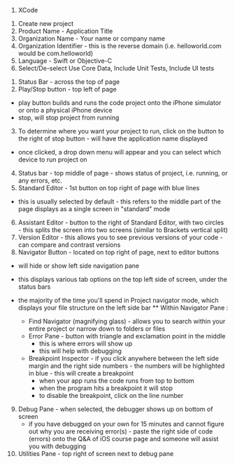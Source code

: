 <!-- Tools Needed for iOS App Creation  --> 
1. XCode 

<!-- XCode Interface: Starting Application -->

1. Create new project 
2. Product Name - Application Title
3. Organization Name - Your name or company name
4. Organization Identifier - this is the reverse domain (i.e. helloworld.com would be com.helloworld)
5. Language - Swift or Objective-C
6. Select/De-select Use Core Data, Include Unit Tests, Include UI tests 

<!-- XCode Interface: Inside Application --> 

1. Status Bar - across the top of page
2. Play/Stop button - top left of page 
  - play button builds and runs the code project onto the iPhone simulator or onto a physical iPhone device 
  - stop, will stop project from running 
3. To determine where you want your project to run, click on the button to the right of stop button - will have the application name displayed
  - once clicked, a drop down menu will appear and you can select which device to run project on 
4. Status bar - top middle of page - shows status of project, i.e. running, or any errors, etc. 
5. Standard Editor - 1st button on top right of page with blue lines 
  - this is usually selected by default - this refers to the middle part of the page displays as a single screen in "standard" mode
6. Assistant Editor - button to the right of Standard Editor, with two circles  - this splits the screen into two screens (similar to Brackets vertical split)
7. Version Editor - this allows you to see previous versions of your code - can compare and contrast versions
8. Navigator Button - located on top right of page, next to editor buttons
  - will hide or show left side navigation pane 
  - this displays various tab options on the top left side of screen, under the status bars 
  - the majority of the time you'll spend in Project navigator mode, which displays your file structure on the left side bar
  ** Within Navigator Pane : 
  
    - Find Navigator (magnifying glass) - allows you to search within your entire project or narrow down to folders or files 
    - Error Pane - button with triangle and exclamation point in the middle 
      - this is where errors will show up 
      - this will help with debugging 
    - Breakpoint Inspector - if you click anywhere between the left side margin and the right side numbers - the numbers will be highlighted in blue - this will create a breakpoint 
      - when your app runs the code runs from top to bottom
      - when the program hits a breakpoint it will stop 
      - to disable the breakpoint, click on the line number 
9. Debug Pane - when selected, the debugger shows up on bottom of screen
    - if you have debugged on your own for 15 minutes and cannot figure out why you are receiving error(s) - paste the right side of code (errors) onto the Q&A of iOS course page and someone will assist you with debugging 
10. Utilities Pane - top right of screen next to debug pane     

